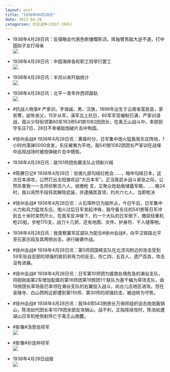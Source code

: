 ```yaml
---
layout: post
title: "1938年04月28日"
date: 2013-04-28
categories: 抗日战争(1937-1945)
---
```


<meta name="referrer" content="no-referrer" />

- 1938年4月28日讯：反侵略会代表色斯慷慨陈词，挥独臂责敌大逆不道，打中国如子女打母亲 <br/><img src="https://ww4.sinaimg.cn/large/aca367d8jw1e45on13tqgj206c0f4wfl.jpg" />

- 1938年4月28日讯：中国海岸各轮职工将举行罢工 <br/><img src="https://ww4.sinaimg.cn/large/aca367d8jw1e45mwiw2r5j206n04z3yp.jpg" />

- 1938年4月28日讯：半月以来歼敌统计 <br/><img src="https://ww2.sinaimg.cn/large/aca367d8jw1e45l66gxftj20c10fi760.jpg" />

- 1938年4月28日讯：北平一青年炸西郊路轨 <br/><img src="https://ww3.sinaimg.cn/large/aca367d8jw1e45jfouyykj206c050gls.jpg" />

- #抗战人物录# 严家训，字诲诚，男，汉族，1898年出生于云南省富民县，家贫寒，幼年丧父，15岁从军，滇军北上抗日，60军军官编制已满，严家训请战，竟以少将衔领第60军183师541旅1082团团长，在禹王山战斗中，率部扼守东庄7日，28日不幸被敌炮破片击中殉国。 

- #徐州会战# 1938年4月28日讯：黄昏时分，日军集中炮火猛轰我东庄阵地，1小时内落弹5000余发，东庄被夷为平地，我541旅1082团团长严家训在战壕中巡视战场时被炮弹破片击中牺牲。 

- 1938年4月28日讯：敌101师团佐藤支队占领新兴城 

- #陈赓日记# 1938年4月28日：张锡九部勾结红枪会......，暗中勾结日本，这次日本进攻，公然打出太阳旗欢迎“大日本军”。正当我武乡战斗紧张之际，公然杀害我一一五师侦察员六人，收缴枪 支，又聚众抢劫我储蓄军粮，......晚24时，我以突然手段将其解除武装，并逮捕其首领，约共六七人，当即枪决 

- #徐州会战# 1938年4月28日讯：火石埠昨日为敌所占，今日午后，日军集中火力和兵力猛攻东庄。炮火过后日军发起冲锋，我守备东庄的541旅等日军冲到五十米时突然开火，在我军反冲锋下，约一个大队的日军倒下，缴获轻重机枪20挺，步枪170支，战刀十几把，还有地图、文件、护身符、千人缝等物。 

- 1938年4月28日讯：我晋察冀军区部队为配合#徐州会战#，向平汉铁路北平至石家庄段及其两侧出击，进行破袭作战。 

- #徐州会战# 1938年4月28日讯：第5师团国崎支队在北涝沟附近的攻击受到59军张自忠部的顽强的抵抗和有力的反击，伤亡四、五百人，遗尸百具，攻击没有进展。 

- #徐州会战# 1938年4月28日讯：日军第10师团为援救处境危急的濑谷支队，将刚刚由第2军增加配属的第16师团第19旅团1个联队为基干编为草场支队，由19旅团长草场辰巳率领在濑谷支队的右翼投入战斗，向台儿庄地区进攻。但在金陵寺、白山西附近即遭到第110师、第30师的顽强抗击，被迫转为守势。 

- #徐州会战# 1938年4月28日讯：我184师543旅旅长万保邦组织迫击炮炮轰锅山，陈浩如代团长率1078团余部反攻锅山，战不利，正指挥续攻时，陈浩如遭湖山日军机枪侧射阵亡于禹王山南麓。 

- #影像#汤恩伯将军 <br/><img src="https://ww3.sinaimg.cn/large/aca367d8jw1e44zy5aae5j206908caab.jpg" />

- #影像#孙连仲将军 <br/><img src="https://ww3.sinaimg.cn/large/aca367d8jw1e44zxb4pwoj209z0dwwet.jpg" />

- 1938年4月28日战报 <br/><img src="https://ww3.sinaimg.cn/large/aca367d8jw1e44ymjuj4gj20al0kqq4v.jpg" />

